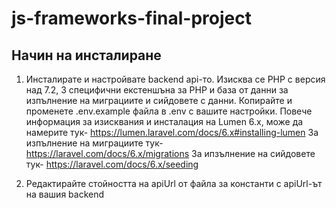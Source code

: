 # js-frameworks-final-project

## Начин на инсталиране
1. Инсталирате и настройвате backend api-то. Изисква се PHP с версия над 7.2, 3 специфични екстеншъна за PHP и база от данни за изпълнение на миграциите и сийдовете с данни. Копирайте и променете .env.example файла в .env с вашите настройки. Повече информация за изисквания и инсталация на Lumen 6.x, може да намерите тук- https://lumen.laravel.com/docs/6.x#installing-lumen За изпълнение на миграциите тук- https://laravel.com/docs/6.x/migrations За ипзълнение на сийдовете тук- https://laravel.com/docs/6.x/seeding
 
 2. Редактирайте стойността на apiUrl от файла за константи с apiUrl-ът на вашия backend
